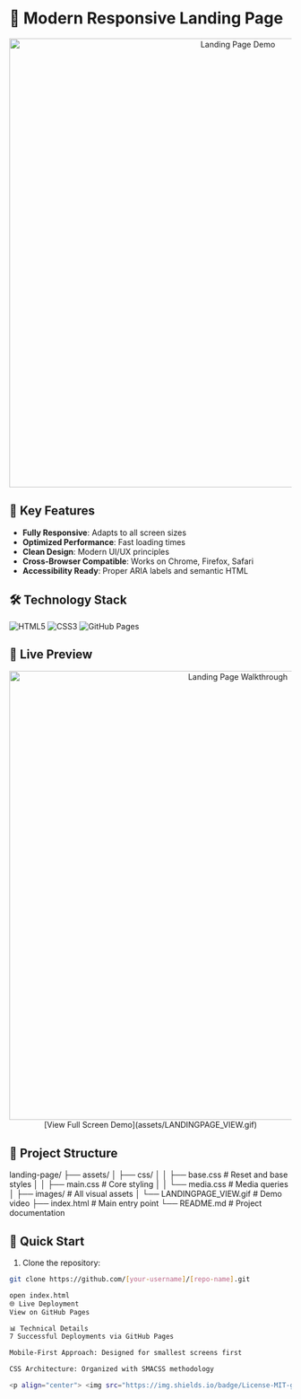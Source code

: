 # 🚀 Modern Responsive Landing Page

<div align="center">
  <img src="assets/LANDINGPAGE_VIEW.gif" width="800" alt="Landing Page Demo">
</div>

## 🌟 Key Features
- **Fully Responsive**: Adapts to all screen sizes
- **Optimized Performance**: Fast loading times
- **Clean Design**: Modern UI/UX principles
- **Cross-Browser Compatible**: Works on Chrome, Firefox, Safari
- **Accessibility Ready**: Proper ARIA labels and semantic HTML

## 🛠️ Technology Stack
![HTML5](https://img.shields.io/badge/HTML-55%25-E34F26?logo=html5)
![CSS3](https://img.shields.io/badge/CSS-45%25-1572B6?logo=css3)
![GitHub Pages](https://img.shields.io/badge/Deployed_on-GitHub_Pages-222222?logo=github)

## 🎥 Live Preview
<div align="center">
  <img src="assets/LANDINGPAGE_VIEW.gif" width="800" alt="Landing Page Walkthrough">
  <br>
  [View Full Screen Demo](assets/LANDINGPAGE_VIEW.gif)
</div>

## 📂 Project Structure
landing-page/
├── assets/
│ ├── css/
│ │ ├── base.css # Reset and base styles
│ │ ├── main.css # Core styling
│ │ └── media.css # Media queries
│ ├── images/ # All visual assets
│ └── LANDINGPAGE_VIEW.gif # Demo video
├── index.html # Main entry point
└── README.md # Project documentation



## 🚀 Quick Start
1. Clone the repository:
```bash
git clone https://github.com/[your-username]/[repo-name].git

open index.html
🌐 Live Deployment
View on GitHub Pages

📊 Technical Details
7 Successful Deployments via GitHub Pages

Mobile-First Approach: Designed for smallest screens first

CSS Architecture: Organized with SMACSS methodology

<p align="center"> <img src="https://img.shields.io/badge/License-MIT-green"> <img src="https://img.shields.io/badge/Version-1.0-blue"> <img src="https://img.shields.io/badge/Status-Live-brightgreen"> </p> ```
